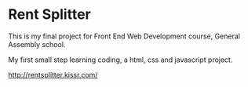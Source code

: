 # Rent Splitter
This is my final project for Front End Web Development course, General Assembly school.

My first small step learning coding, a html, css and javascript project.

http://rentsplitter.kissr.com/
